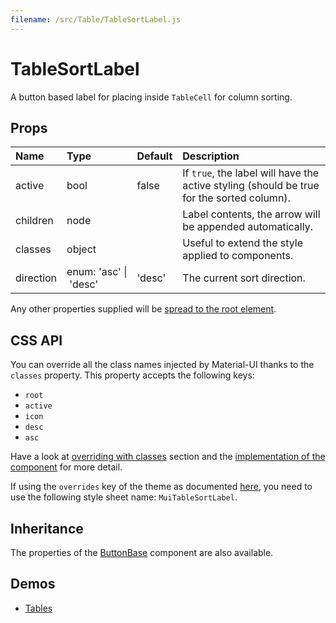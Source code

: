 ```yaml
---
filename: /src/Table/TableSortLabel.js
---
```


<!--- This documentation is automatically generated, do not try to edit it. -->

# TableSortLabel

A button based label for placing inside `TableCell` for column sorting.

## Props

| Name | Type | Default | Description |
|:-----|:-----|:--------|:------------|
| <span class="prop-name">active</span> | <span class="prop-type">bool | <span class="prop-default">false</span> | If `true`, the label will have the active styling (should be true for the sorted column). |
| <span class="prop-name">children</span> | <span class="prop-type">node |  | Label contents, the arrow will be appended automatically. |
| <span class="prop-name">classes</span> | <span class="prop-type">object |  | Useful to extend the style applied to components. |
| <span class="prop-name">direction</span> | <span class="prop-type">enum:&nbsp;'asc'&nbsp;&#124;<br>&nbsp;'desc'<br> | <span class="prop-default">'desc'</span> | The current sort direction. |

Any other properties supplied will be [spread to the root element](/guides/api#spread).

## CSS API

You can override all the class names injected by Material-UI thanks to the `classes` property.
This property accepts the following keys:
- `root`
- `active`
- `icon`
- `desc`
- `asc`

Have a look at [overriding with classes](/customization/overrides#overriding-with-classes) section
and the [implementation of the component](https://github.com/mui-org/material-ui/tree/v1-beta/src/Table/TableSortLabel.js)
for more detail.

If using the `overrides` key of the theme as documented
[here](/customization/themes#customizing-all-instances-of-a-component-type),
you need to use the following style sheet name: `MuiTableSortLabel`.

## Inheritance

The properties of the [ButtonBase](/api/button-base) component are also available.

## Demos

- [Tables](/demos/tables)

